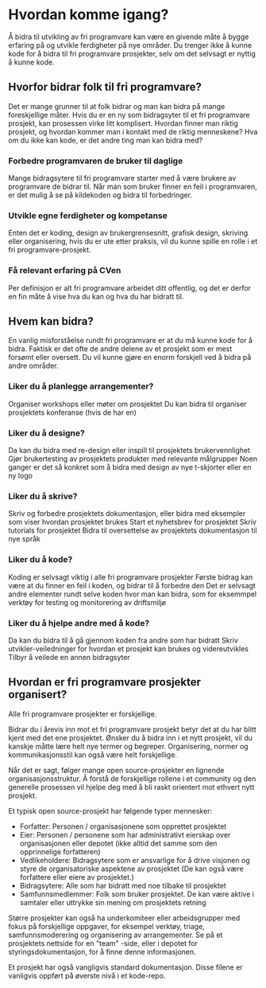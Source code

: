 # Hvordan komme igang?
Å bidra til utvikling av fri programvare kan være en givende måte å bygge erfaring på og utvikle ferdigheter på nye områder. Du trenger ikke å kunne kode for å bidra til fri programvare prosjekter, selv om det selvsagt er nyttig å kunne kode.

## Hvorfor bidrar folk til fri programvare? 
Det er mange grunner til at folk bidrar og man kan bidra på mange foreskjellige måter. Hvis du er en ny som bidragsyter til et fri programvare prosjekt, kan prosessen virke litt komplisert. Hvordan finner man riktig prosjekt, og hvordan kommer man i kontakt med de riktig menneskene? Hva om du ikke kan kode, er det andre ting man kan bidra med? 

### Forbedre programvaren de bruker til daglige 
Mange bidragsytere til fri programvare starter med å være brukere av programvare de bidrar til. Når man som bruker finner en feil i programvaren, er det mulig å se på kildekoden og bidra til forbedringer. 

### Utvikle egne ferdigheter og kompetanse
Enten det er koding, design av brukergrensesnitt, grafisk design, skriving eller organisering, hvis du er ute etter praksis, vil du kunne spille en rolle i et fri programvare-prosjekt.

### Få relevant erfaring på CVen   
Per definisjon er alt fri programvare arbeidet ditt offentlig, og det er derfor en fin måte å vise hva du kan og hva du har bidratt til.  

## Hvem kan bidra?
En vanlig misforståelse rundt fri programvare er at du må kunne kode for å bidra. Faktisk er det ofte de andre delene av et prosjekt som er mest forsømt eller oversett. Du vil kunne gjøre en enorm forskjell ved å bidra på andre områder.

### Liker du å planlegge arrangementer?
Organiser workshops eller møter om prosjektet
Du kan bidra til organiser prosjektets konferanse (hvis de har en)

### Liker du å designe?
Da kan du bidra med re-design eller inspill til prosjektets brukervennlighet
Gjør brukertesting av prosjektets produkter med relevante målgrupper
Noen ganger er det så konkret som å bidra med design av nye t-skjorter eller en ny logo

### Liker du å skrive?
Skriv og forbedre prosjektets dokumentasjon, eller bidra med eksempler som viser hvordan prosjektet brukes
Start et nyhetsbrev for prosjektet
Skriv tutorials for prosjektet
Bidra til oversettelse av prosjektets dokumentasjon til nye språk

### Liker du å kode?
Koding er selvsagt viktig i alle fri programvare prosjekter
Første bidrag kan være at du finner en feil i koden, og bidrar til å forbedre den
Det er selvsagt andre elementer rundt selve koden hvor man kan bidra, som for eksemmpel verktøy for testing og monitorering av driftsmiljø

### Liker du å hjelpe andre med å kode?
Da kan du bidra til å gå gjennom koden fra andre som har bidratt
Skriv utvikler-veiledninger for hvordan et prosjekt kan brukes og videreutvikles
Tilbyr å veilede en annen bidragsyter

## Hvordan er fri programvare prosjekter organisert?
Alle fri programvare prosjekter er forskjellige.

Bidrar du i årevis inn mot et fri programvare prosjekt betyr det at du har blitt kjent med det ene prosjektet. Ønsker du å bidra inn i et nytt prosjekt, vil du kanskje måtte lære helt nye termer og begreper. Organisering, normer og kommunikasjonsstil kan også være helt forskjellige.

Når det er sagt, følger mange open source-prosjekter en lignende organisasjonsstruktur. Å forstå de forskjellige rollene i et community og den generelle prosessen vil hjelpe deg med å bli raskt orientert mot ethvert nytt prosjekt.

Et typisk open source-prosjekt har følgende typer mennesker:

* Forfatter: Personen / organisasjonene som opprettet prosjektet
* Eier: Personen / personene som har administrativt eierskap over organisasjonen eller depotet (ikke alltid det samme som den opprinnelige forfatteren)
* Vedlikeholdere: Bidragsytere som er ansvarlige for å drive visjonen og styre de organisatoriske aspektene av prosjektet (De kan også være forfattere eller eiere av prosjektet.)
* Bidragsytere: Alle som har bidratt med noe tilbake til prosjektet
* Samfunnsmedlemmer: Folk som bruker prosjektet. De kan være aktive i samtaler eller uttrykke sin mening om prosjektets retning

Større prosjekter kan også ha underkomiteer eller arbeidsgrupper med fokus på forskjellige oppgaver, for eksempel verktøy, triage, samfunnsmoderering og organisering av arrangementer. Se på et prosjektets nettside for en "team" -side, eller i depotet for styringsdokumentasjon, for å finne denne informasjonen.

Et prosjekt har også vangligvis standard dokumentasjon. Disse filene er vanligvis oppført på øverste nivå i et kode-repo.


